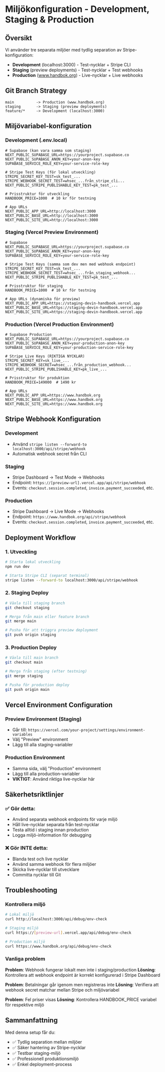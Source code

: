 # Miljökonfiguration - Development, Staging & Production

## Översikt

Vi använder tre separata miljöer med tydlig separation av Stripe-konfiguration:

- **Development** (localhost:3000) - Test-nycklar + Stripe CLI
- **Staging** (preview deployments) - Test-nycklar + Test webhooks  
- **Production** (www.handbok.org) - Live-nycklar + Live webhooks

## Git Branch Strategy

```
main          -> Production (www.handbok.org)
staging       -> Staging (preview deployments)
feature/*     -> Development (localhost:3000)
```

## Miljövariabel-konfiguration

### Development (.env.local)

```env
# Supabase (kan vara samma som staging)
NEXT_PUBLIC_SUPABASE_URL=https://yourproject.supabase.co
NEXT_PUBLIC_SUPABASE_ANON_KEY=your-anon-key
SUPABASE_SERVICE_ROLE_KEY=your-service-role-key

# Stripe Test Keys (för lokal utveckling)
STRIPE_SECRET_KEY_TEST=sk_test_...
STRIPE_WEBHOOK_SECRET_TEST=whsec_...från_stripe_cli...
NEXT_PUBLIC_STRIPE_PUBLISHABLE_KEY_TEST=pk_test_...

# Prisstruktur för utveckling
HANDBOOK_PRICE=1000  # 10 kr för testning

# App URLs
NEXT_PUBLIC_APP_URL=http://localhost:3000
NEXT_PUBLIC_BASE_URL=http://localhost:3000
NEXT_PUBLIC_SITE_URL=http://localhost:3000
```

### Staging (Vercel Preview Environment)

```env
# Supabase
NEXT_PUBLIC_SUPABASE_URL=https://yourproject.supabase.co
NEXT_PUBLIC_SUPABASE_ANON_KEY=your-anon-key
SUPABASE_SERVICE_ROLE_KEY=your-service-role-key

# Stripe Test Keys (samma som dev men med webhook endpoint)
STRIPE_SECRET_KEY_TEST=sk_test_...
STRIPE_WEBHOOK_SECRET_TEST=whsec_...från_staging_webhook...
NEXT_PUBLIC_STRIPE_PUBLISHABLE_KEY_TEST=pk_test_...

# Prisstruktur för staging
HANDBOOK_PRICE=1000  # 10 kr för testning

# App URLs (dynamiska för preview)
NEXT_PUBLIC_APP_URL=https://staging-devin-handbook.vercel.app
NEXT_PUBLIC_BASE_URL=https://staging-devin-handbook.vercel.app
NEXT_PUBLIC_SITE_URL=https://staging-devin-handbook.vercel.app
```

### Production (Vercel Production Environment)

```env
# Supabase Production
NEXT_PUBLIC_SUPABASE_URL=https://yourproject.supabase.co
NEXT_PUBLIC_SUPABASE_ANON_KEY=your-production-anon-key
SUPABASE_SERVICE_ROLE_KEY=your-production-service-role-key

# Stripe Live Keys (RIKTIGA NYCKLAR)
STRIPE_SECRET_KEY=sk_live_...
STRIPE_WEBHOOK_SECRET=whsec_...från_production_webhook...
NEXT_PUBLIC_STRIPE_PUBLISHABLE_KEY=pk_live_...

# Prisstruktur för produktion
HANDBOOK_PRICE=149000  # 1490 kr

# App URLs
NEXT_PUBLIC_APP_URL=https://www.handbok.org
NEXT_PUBLIC_BASE_URL=https://www.handbok.org
NEXT_PUBLIC_SITE_URL=https://www.handbok.org
```

## Stripe Webhook Konfiguration

### Development
- Använd `stripe listen --forward-to localhost:3000/api/stripe/webhook`
- Automatisk webhook secret från CLI

### Staging
- Stripe Dashboard → Test Mode → Webhooks
- Endpoint: `https://[preview-url].vercel.app/api/stripe/webhook`
- Events: `checkout.session.completed`, `invoice.payment_succeeded`, etc.

### Production  
- Stripe Dashboard → Live Mode → Webhooks
- Endpoint: `https://www.handbok.org/api/stripe/webhook`
- Events: `checkout.session.completed`, `invoice.payment_succeeded`, etc.

## Deployment Workflow

### 1. Utveckling
```bash
# Starta lokal utveckling
npm run dev

# Starta Stripe CLI (separat terminal)
stripe listen --forward-to localhost:3000/api/stripe/webhook
```

### 2. Staging Deploy
```bash
# Växla till staging branch
git checkout staging

# Merga från main eller feature branch
git merge main

# Pusha för att triggra preview deployment
git push origin staging
```

### 3. Production Deploy
```bash
# Växla till main branch
git checkout main

# Merga från staging (efter testning)
git merge staging

# Pusha för production deploy
git push origin main
```

## Vercel Environment Configuration

### Preview Environment (Staging)
- Går till: `https://vercel.com/your-project/settings/environment-variables`
- Välj "Preview" environment
- Lägg till alla staging-variabler

### Production Environment
- Samma sida, välj "Production" environment  
- Lägg till alla production-variabler
- **VIKTIGT**: Använd riktiga live-nycklar här

## Säkerhetsriktlinjer

### ✅ Gör detta:
- Använd separata webhook endpoints för varje miljö
- Håll live-nycklar separata från test-nycklar
- Testa alltid i staging innan production
- Logga miljö-information för debugging

### ❌ Gör INTE detta:
- Blanda test och live nycklar
- Använd samma webhook för flera miljöer
- Skicka live-nycklar till utvecklare
- Committa nycklar till Git

## Troubleshooting

### Kontrollera miljö
```bash
# Lokal miljö
curl http://localhost:3000/api/debug/env-check

# Staging miljö  
curl https://[preview-url].vercel.app/api/debug/env-check

# Production miljö
curl https://www.handbok.org/api/debug/env-check
```

### Vanliga problem

**Problem**: Webhook fungerar lokalt men inte i staging/production
**Lösning**: Kontrollera att webhook endpoint är korrekt konfigurerad i Stripe Dashboard

**Problem**: Betalningar går igenom men registreras inte
**Lösning**: Verifiera att webhook secret matchar mellan Stripe och miljövariabel

**Problem**: Fel priser visas
**Lösning**: Kontrollera HANDBOOK_PRICE variabel för respektive miljö

## Sammanfattning

Med denna setup får du:
- ✅ Tydlig separation mellan miljöer
- ✅ Säker hantering av Stripe-nycklar  
- ✅ Testbar staging-miljö
- ✅ Professionell produktionsmiljö
- ✅ Enkel deployment-process 